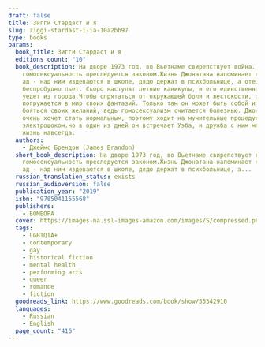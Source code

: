 ```yaml
---
draft: false
title: Зигги Стардаст и я
slug: ziggi-stardast-i-ia-10a2bb97
type: books
params:
  book_title: Зигги Стардаст и я
  editions count: "10"
  book_description: На дворе 1973 год, во Вьетнаме свирепствует война. В США
    гомосексуальность преследуется законом.Жизнь Джонатана напоминает кромешный
    ад - над ним издеваются в школе, дядю держат в психбольнице, а отец
    беспробудно пьет. Скоро наступят летние каникулы, и его единственная подруга
    уедет из города.Чтобы спрятаться от окружающей боли и жестокости, он
    погружается в мир своих фантазий. Только там он может быть собой и не
    бояться своих желаний, ведь гомосексуализм считается болезнью. Джонатан
    очень хочет стать нормальным, поэтому ходит на мучительные процедуры
    электрошоком.но в один из дней он встречает Уэба, и дружба с ним меняет его
    жизнь навсегда.
  authors:
    - Джеймс Брендон (James Brandon)
  short_book_description: На дворе 1973 год, во Вьетнаме свирепствует война. В США
    гомосексуальность преследуется законом.Жизнь Джонатана напоминает кромешный
    ад - над ним издеваются в школе, дядю держат в психбольнице, а...
  russian_translation_status: exists
  russian_audioversion: false
  publication_year: "2019"
  isbn: "9785041155568"
  publishers:
    - БОМБОРА
  cover: https://images-na.ssl-images-amazon.com/images/S/compressed.photo.goodreads.com/books/1600167420i/55342910.jpg
  tags:
    - LGBTQIA+
    - contemporary
    - gay
    - historical fiction
    - mental health
    - performing arts
    - queer
    - romance
    - fiction
  goodreads_link: https://www.goodreads.com/book/show/55342910
  languages:
    - Russian
    - English
  page_count: "416"
---
```

